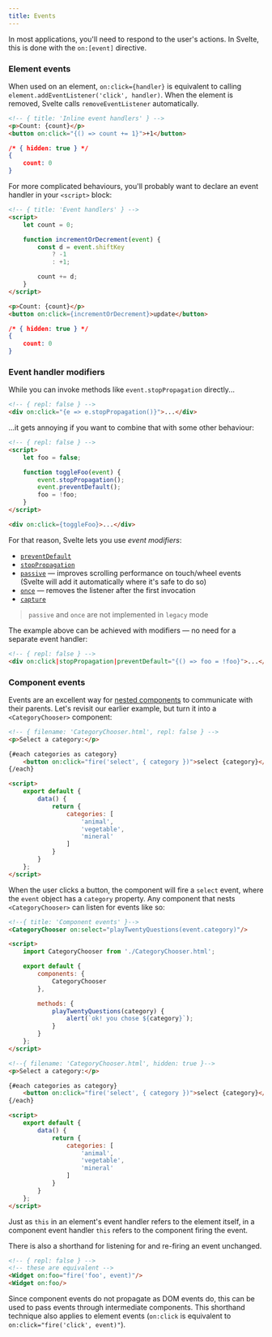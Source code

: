 ```yaml
---
title: Events
---
```


In most applications, you'll need to respond to the user's actions. In Svelte, this is done with the `on:[event]` directive.

### Element events

When used on an element, `on:click={handler}` is equivalent to calling `element.addEventListener('click', handler)`. When the element is removed, Svelte calls `removeEventListener` automatically.

```html
<!-- { title: 'Inline event handlers' } -->
<p>Count: {count}</p>
<button on:click="{() => count += 1}">+1</button>
```

```json
/* { hidden: true } */
{
	count: 0
}
```

For more complicated behaviours, you'll probably want to declare an event handler in your `<script>` block:

```html
<!-- { title: 'Event handlers' } -->
<script>
	let count = 0;

	function incrementOrDecrement(event) {
		const d = event.shiftKey
			? -1
			: +1;

		count += d;
	}
</script>

<p>Count: {count}</p>
<button on:click={incrementOrDecrement}>update</button>
```

```json
/* { hidden: true } */
{
	count: 0
}
```


### Event handler modifiers

While you can invoke methods like `event.stopPropagation` directly...

```html
<!-- { repl: false } -->
<div on:click="{e => e.stopPropagation()}">...</div>
```

...it gets annoying if you want to combine that with some other behaviour:

```html
<!-- { repl: false } -->
<script>
	let foo = false;

	function toggleFoo(event) {
		event.stopPropagation();
		event.preventDefault();
		foo = !foo;
	}
</script>

<div on:click={toggleFoo}>...</div>
```

For that reason, Svelte lets you use *event modifiers*:

- [`preventDefault`](https://developer.mozilla.org/en-US/docs/Web/API/Event/preventDefault)
- [`stopPropagation`](https://developer.mozilla.org/en-US/docs/Web/API/Event/stopPropagation)
- [`passive`](https://developer.mozilla.org/en-US/docs/Web/API/EventTarget/addEventListener#Parameters) — improves scrolling performance on touch/wheel events (Svelte will add it automatically where it's safe to do so)
- [`once`](https://developer.mozilla.org/en-US/docs/Web/API/EventTarget/addEventListener#Parameters) — removes the listener after the first invocation
- [`capture`](https://developer.mozilla.org/en-US/docs/Web/API/EventTarget/addEventListener#Parameter)

> `passive` and `once` are not implemented in `legacy` mode

The example above can be achieved with modifiers — no need for a separate event handler:

```html
<!-- { repl: false } -->
<div on:click|stopPropagation|preventDefault="{() => foo = !foo}">...</div>
```


### Component events

Events are an excellent way for [nested components](guide#nested-components) to communicate with their parents. Let's revisit our earlier example, but turn it into a `<CategoryChooser>` component:

```html
<!-- { filename: 'CategoryChooser.html', repl: false } -->
<p>Select a category:</p>

{#each categories as category}
	<button on:click="fire('select', { category })">select {category}</button>
{/each}

<script>
	export default {
		data() {
			return {
				categories: [
					'animal',
					'vegetable',
					'mineral'
				]
			}
		}
	};
</script>
```

When the user clicks a button, the component will fire a `select` event, where the `event` object has a `category` property. Any component that nests `<CategoryChooser>` can listen for events like so:

```html
<!--{ title: 'Component events' }-->
<CategoryChooser on:select="playTwentyQuestions(event.category)"/>

<script>
	import CategoryChooser from './CategoryChooser.html';

	export default {
		components: {
			CategoryChooser
		},

		methods: {
			playTwentyQuestions(category) {
				alert(`ok! you chose ${category}`);
			}
		}
	};
</script>
```

```html
<!--{ filename: 'CategoryChooser.html', hidden: true }-->
<p>Select a category:</p>

{#each categories as category}
	<button on:click="fire('select', { category })">select {category}</button>
{/each}

<script>
	export default {
		data() {
			return {
				categories: [
					'animal',
					'vegetable',
					'mineral'
				]
			}
		}
	};
</script>
```

Just as `this` in an element's event handler refers to the element itself, in a component event handler `this` refers to the component firing the event.

There is also a shorthand for listening for and re-firing an event unchanged.

```html
<!-- { repl: false } -->
<!-- these are equivalent -->
<Widget on:foo="fire('foo', event)"/>
<Widget on:foo/>
```

Since component events do not propagate as DOM events do, this can be used to pass events through intermediate components. This shorthand technique also applies to element events (`on:click` is equivalent to `on:click="fire('click', event)"`).
